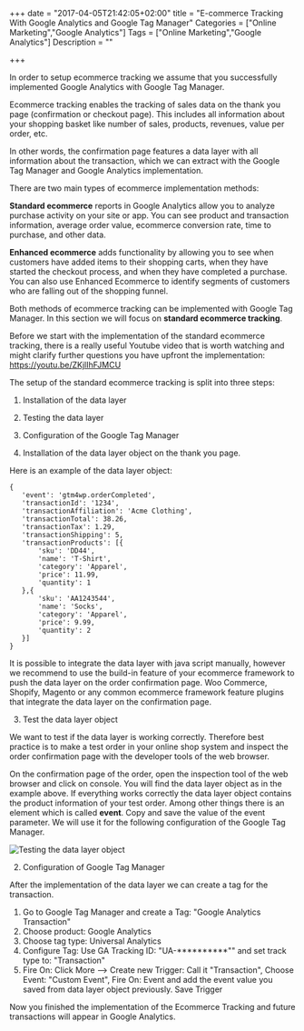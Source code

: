+++
date = "2017-04-05T21:42:05+02:00"
title = "E-commerce Tracking With Google Analytics and Google Tag Manager"
Categories = ["Online Marketing","Google Analytics"]
Tags = ["Online Marketing","Google Analytics"]
Description = ""

+++

In order to setup ecommerce tracking we assume that you successfully implemented Google Analytics with Google Tag Manager.  

Ecommerce tracking enables the tracking of sales data on the thank you page (confirmation or checkout page). This includes all information about your shopping basket like number of sales, products, revenues, value per order, etc.

In other words, the confirmation page features a data layer with all information about the transaction, which we can extract with the Google Tag Manager and Google Analytics implementation.

There are two main types of ecommerce implementation methods:

**Standard ecommerce** reports in Google Analytics allow you to analyze purchase activity on your site or app. You can see product and transaction information, average order value, ecommerce conversion rate, time to purchase, and other data.

**Enhanced ecommerce** adds functionality by allowing you to see when customers have added items to their shopping carts, when they have started the checkout process, and when they have completed a purchase. You can also use Enhanced Ecommerce to identify segments of customers who are falling out of the shopping funnel.

Both methods of ecommerce tracking can be implemented with Google Tag Manager. In this section we will focus on **standard ecommerce tracking**.

Before we start with the implementation of the standard ecommerce tracking, there is a really useful Youtube video that is worth watching and might clarify further questions you have upfront the implementation: <https://youtu.be/ZKjlIhFJMCU>

The setup of the standard ecommerce tracking is split into three steps:

1. Installation of the data layer
2. Testing the data layer
3. Configuration of the Google Tag Manager

1. Installation of the data layer object on the thank you page.

Here is an example of the data layer object:

```
{   
   'event': 'gtm4wp.orderCompleted',
   'transactionId': '1234',
   'transactionAffiliation': 'Acme Clothing',
   'transactionTotal': 38.26,
   'transactionTax': 1.29,
   'transactionShipping': 5,
   'transactionProducts': [{
       'sku': 'DD44',
       'name': 'T-Shirt',
       'category': 'Apparel',
       'price': 11.99,
       'quantity': 1
   },{
       'sku': 'AA1243544',
       'name': 'Socks',
       'category': 'Apparel',
       'price': 9.99,
       'quantity': 2
   }]
}
```
It is possible to integrate the data layer with java script manually, however we recommend to use the build-in feature of your ecommerce framework to push the data layer on the order confirmation page. Woo Commerce, Shopify, Magento or any common ecommerce framework feature plugins that integrate the data layer on the confirmation page.

3. Test the data layer object

We want to test if the data layer is working correctly. Therefore best practice is to make a test order in your online shop system and inspect the order confirmation page with the developer tools of the web browser.

On the confirmation page of the order, open the inspection tool of the web browser and click on console. You will find the data layer object as in the example above. If everything works correctly the data layer object contains the product information of your test order. Among other things there is an element which is called **event**. Copy and save the value of the event parameter. We will use it for the following configuration of the Google Tag Manager.

![Testing the data layer object](img/gtm3_small.png)

2. Configuration of Google Tag Manager

After the implementation of the data layer we can create a tag for the transaction.

1. Go to Google Tag Manager and create a Tag: "Google Analytics Transaction"
2. Choose product: Google Analytics
3. Choose tag type: Universal Analytics
4. Configure Tag: Use GA Tracking ID: "UA-**********"" and set track type to: "Transaction"
5. Fire On: Click More --> Create new Trigger: Call it "Transaction", Choose Event: "Custom Event", Fire On: Event and add the event value you saved from data layer object previously. Save Trigger

Now you finished the implementation of the Ecommerce Tracking and future transactions will appear in Google Analytics.
